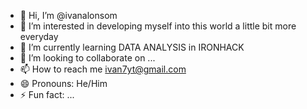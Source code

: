 - 👋 Hi, I’m @ivanalonsom
- 👀 I’m interested in developing myself into this world a little bit more everyday
- 🌱 I’m currently learning DATA ANALYSIS in IRONHACK
- 💞️ I’m looking to collaborate on ...
- 📫 How to reach me ivan7yt@gmail.com
- 😄 Pronouns: He/Him
- ⚡ Fun fact: ...

<!---
ivanalonsom/ivanalonsom is a ✨ special ✨ repository because its `README.md` (this file) appears on your GitHub profile.
You can click the Preview link to take a look at your changes.
--->
